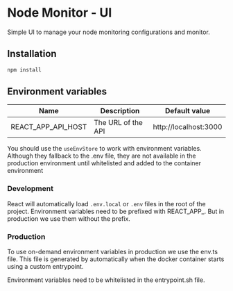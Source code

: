 # Node Monitor - UI

Simple UI to manage your node monitoring configurations and monitor.

## Installation

```bash
npm install
```

## Environment variables

| Name               | Description        | Default value         |
|--------------------|--------------------|-----------------------|
| REACT_APP_API_HOST | The URL of the API | http://localhost:3000 |

You should use the `useEnvStore` to work with environment variables. Although they fallback
to the .env file, they are not available in the production environment until whitelisted
and added to the container environment

### Development

React will automatically load `.env.local` or `.env` files in the root of the project.
Environment variables need to be prefixed with REACT_APP_. But in production we use them
without the prefix.

### Production

To use on-demand environment variables in production we use the env.ts file. This file is generated by 
automatically when the docker container starts using a custom entrypoint.

Environment variables need to be whitelisted in the entrypoint.sh file.
